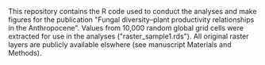 This repository contains the R code used to conduct the analyses and make figures for the publication "Fungal diversity–plant productivity relationships in the Anthropocene". Values from 10,000 random global grid cells were extracted for use in the analyses ("raster_sample1.rds"). All original raster layers are publicly available elswhere (see manuscript Materials and Methods).
